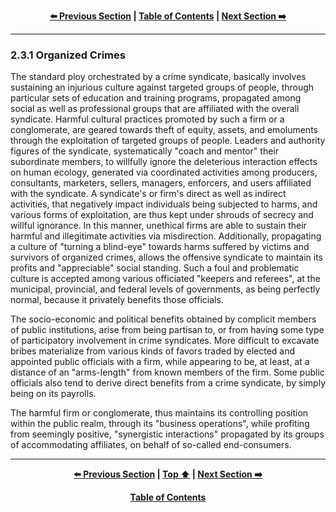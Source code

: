 <div align="center">
  
  **[:arrow_left: Previous Section][Prev] | [Table of Contents][TOC] | [Next Section :arrow_right:][Next]**
  
  [Prev]: ./02-3.md
  [Next]: ./02-3-1-1.md
  [TOC]: ./README.md#table-of-contents
  
</div>

---

### 2.3.1 Organized Crimes

The standard ploy orchestrated by a crime syndicate, basically involves sustaining an injurious culture against targeted groups of people, through particular sets of education and training programs, propagated among social as well as professional groups that are affiliated with the overall syndicate. Harmful cultural practices promoted by such a firm or a conglomerate, are geared towards theft of equity, assets, and emoluments through the exploitation of targeted groups of people. Leaders and authority figures of the syndicate, systematically "coach and mentor" their subordinate members, to willfully ignore the deleterious interaction effects on human ecology, generated via coordinated activities among producers, consultants, marketers, sellers, managers, enforcers, and users affiliated with the syndicate. A syndicate's or firm's direct as well as indirect activities, that negatively impact individuals being subjected to harms, and various forms of exploitation, are thus kept under shrouds of secrecy and willful ignorance. In this manner, unethical firms are able to sustain their harmful and illegitimate activities via misdirection. Additionally, propagating a culture of "turning a blind-eye" towards harms suffered by victims and survivors of organized crimes, allows the offensive syndicate to maintain its profits and "appreciable" social standing. Such a foul and problematic culture is accepted among various officiated "keepers and referees", at the municipal, provincial, and federal levels of governments, as being perfectly normal, because it privately benefits those officials. 

The socio-economic and political benefits obtained by complicit members of public institutions, arise from being partisan to, or from having some type of participatory involvement in crime syndicates. More difficult to excavate bribes materialize from various kinds of favors traded by elected and appointed public officials with a firm, while appearing to be, at least, at a distance of an "arms-length" from known members of the firm. Some public officials also tend to derive direct benefits from a crime syndicate, by simply being on its payrolls. 

The harmful firm or conglomerate, thus maintains its controlling position within the public realm, through its "business operations", while profiting from seemingly positive, "synergistic interactions" propagated by its groups of accommodating affiliates, on behalf of so-called end-consumers.

---
<div align="center">
  
  **[:arrow_left: Previous Section][Prev] | [Top :arrow_up:][Top] | [Next Section :arrow_right:][Next]** 
  
  **[Table of Contents][TOC]**

  [Prev]: ./02-3.md
  [Top]: ./02-3-1.md#231-organized-crimes
  [Next]: ./02-3-1-1.md
  [TOC]: ./README.md#table-of-contents
  
</div>